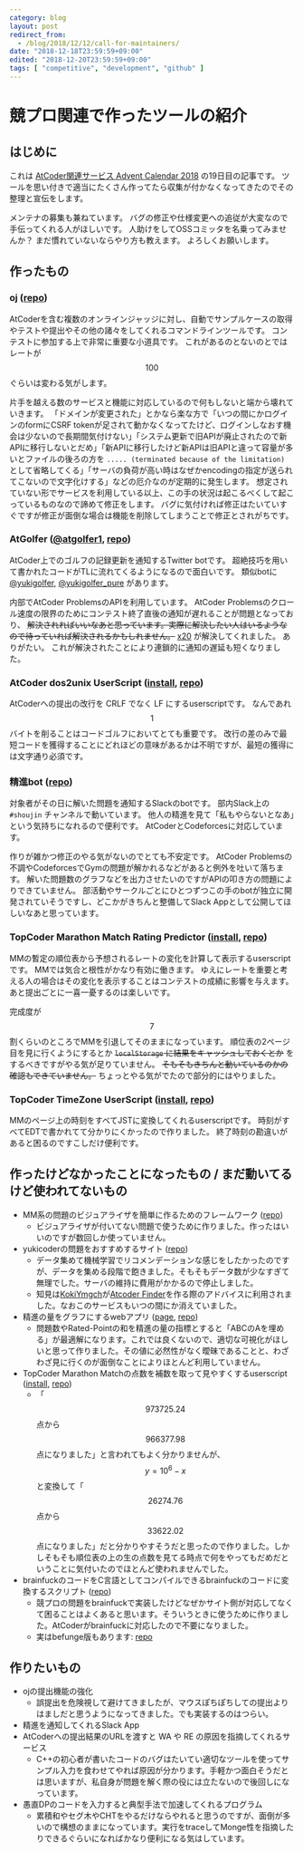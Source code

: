 ```yaml
---
category: blog
layout: post
redirect_from:
  - /blog/2018/12/12/call-for-maintainers/
date: "2018-12-18T23:59:59+09:00"
edited: "2018-12-20T23:59:59+09:00"
tags: [ "competitive", "development", "github" ]
---
```


# 競プロ関連で作ったツールの紹介

## はじめに

これは [AtCoder関連サービス Advent Calendar 2018](https://adventar.org/calendars/2932) の19日目の記事です。
ツールを思い付きで適当にたくさん作ってたら収集が付かなくなってきたのでその整理と宣伝をします。

メンテナの募集も兼ねています。
バグの修正や仕様変更への追従が大変なので手伝ってくれる人がほしいです。
人助けをしてOSSコミッタを名乗ってみませんか？
まだ慣れていないならやり方も教えます。
よろしくお願いします。

## 作ったもの

### oj ([repo](https://github.com/kmyk/online-judge-tools))

AtCoderを含む複数のオンラインジャッジに対し、自動でサンプルケースの取得やテストや提出やその他の諸々をしてくれるコマンドラインツールです。
コンテストに参加する上で非常に重要な小道具です。
これがあるのとないのとではレートが $$100$$ ぐらいは変わる気がします。

片手を越える数のサービスと機能に対応しているので何もしないと端から壊れていきます。
「ドメインが変更された」とかなら楽な方で「いつの間にかログインのformにCSRF tokenが足されて動かなくなってたけど、ログインしなおす機会は少ないので長期間気付けない」「システム更新で旧APIが廃止されたので新APIに移行しないとだめ」「新APIに移行したけど新APIは旧APIと違って容量が多いとファイルの後ろの方を `..... (terminated because of the limitation)` として省略してくる」「サーバの負荷が高い時はなぜかencodingの指定が送られてこないので文字化けする」などの厄介なのが定期的に発生します。
想定されていない形でサービスを利用している以上、この手の状況は起こるべくして起こっているものなので諦めて修正をします。
バグに気付ければ修正はたいていすぐですが修正が面倒な場合は機能を削除してしまうことで修正とされがちです。

### AtGolfer ([@atgolfer1](https://twitter.com/atgolfer1), [repo](https://github.com/kmyk/atgolfer))

AtCoder上でのゴルフの記録更新を通知するTwitter botです。
超絶技巧を用いて書かれたコードがTLに流れてくるようになるので面白いです。
類似botに [@yukigolfer](https://twitter.com/yukigolfer), [@yukigolfer_pure](https://twitter.com/yukigolfer_pure) があります。

内部でAtCoder ProblemsのAPIを利用しています。
AtCoder Problemsのクロール速度の限界のためにコンテスト終了直後の通知が遅れることが問題となっており、
~~解決されればいいなあと思っています。実際に解決したい人はいるようなので待っていれば解決されるかもしれません。~~
[x20](https://atcoder.jp/users/x20) が解決してくれました。
ありがたい。
これが解決されたことにより連鎖的に通知の遅延も短くなりました。

### AtCoder dos2unix UserScript ([install](https://github.com/kmyk/atcoder-dos2unix-userscript/raw/master/index.user.js), [repo](https://github.com/kmyk/atcoder-dos2unix-userscript))

AtCoderへの提出の改行を CRLF でなく LF にするuserscriptです。
なんであれ $$1$$ バイトを削ることはコードゴルフにおいてとても重要です。
改行の差のみで最短コードを獲得することにどれほどの意味があるかは不明ですが、最短の獲得には文字通り必須です。

### 精進bot ([repo](https://github.com/kmyk/shoujin-slack-notifier))

対象者がその日に解いた問題を通知するSlackのbotです。
部内Slack上の `#shoujin` チャンネルで動いています。
他人の精進を見て「私もやらないとなあ」という気持ちになれるので便利です。
AtCoderとCodeforcesに対応しています。

作りが雑かつ修正のやる気がないのでとても不安定です。
AtCoder Problemsの不調やCodeforcesでGymの問題が解かれるなどがあると例外を吐いて落ちます。
解いた問題数のグラフなどを出力させたいのですがAPIの叩き方の問題によりできていません。
部活動やサークルごとにひとつずつこの手のbotが独立に開発されていそうですし、どこかがきちんと整備してSlack Appとして公開してほしいなあと思っています。

### TopCoder Marathon Match Rating Predictor ([install](https://github.com/kmyk/topcoder-marathon-match-rating-predictor/raw/master/rating.user.js), [repo](https://github.com/kmyk/topcoder-marathon-match-rating-predictor))

MMの暫定の順位表から予想されるレートの変化を計算して表示するuserscriptです。
MMでは気合と根性がかなり有効に働きます。
ゆえにレートを重要と考える人の場合はその変化を表示することはコンテストの成績に影響を与えます。あと提出ごとに一喜一憂するのは楽しいです。

完成度が $$7$$ 割くらいのところでMMを引退してそのままになっています。
順位表の2ページ目を見に行くようにするとか ~~`localStorage` に結果をキャッシュしておくとか~~ をするべきですがやる気が足りていません。
~~そもそもきちんと動いているのかの確認もできていません。~~
ちょっとやる気がでたので部分的にはやりました。

### TopCoder TimeZone UserScript ([install](https://github.com/kmyk/topcoder-timezone-userscript/raw/master/index.user.js), [repo](https://github.com/kmyk/topcoder-timezone-userscript))

MMのページ上の時刻をすべてJSTに変換してくれるuserscriptです。
時刻がすべてEDTで書かれてて分かりにくかったので作りました。
終了時刻の勘違いがあると困るのですこしだけ便利です。


## 作ったけどなかったことになったもの / まだ動いてるけど使われてないもの

-   MM系の問題のビジュアライザを簡単に作るためのフレームワーク ([repo](https://github.com/kmyk/longcontest-visualizer-framework))
    -   ビジュアライザが付いてない問題で使うために作りました。作ったはいいのですが数回しか使っていません。
-   yukicoderの問題をおすすめするサイト ([repo](https://github.com/kmyk/yukicoder-recommendation))
    -   データ集めて機械学習でリコメンデーションな感じをしたかったのですが、データを集める段階で飽きました。そもそもデータ数が少なすぎて無理でした。サーバの維持に費用がかかるので停止しました。
    -   知見は[KokiYmgch](https://atcoder.jp/users/KokiYmgch)が[Atcoder Finder](https://github.com/Koki-Yamaguchi/AtcoderFinder)を作る際のアドバイスに利用されました。なおこのサービスもいつの間にか消えていました。
-   精進の量をグラフにするwebアプリ ([page](https://kimiyuki.net/app/atcoder-shojin/), [repo](https://github.com/kmyk/atcoder-shojin-moving-average))
    -   問題数やRated-Pointの和を精進の量の指標とすると「ABCのAを埋める」が最適解になります。これでは良くないので、適切な可視化がほしいと思って作りました。その値に必然性がなく曖昧であることと、わざわざ見に行くのが面倒なことによりほとんど利用していません。
-   TopCoder Marathon Matchの点数を補数を取って見やすくするuserscript ([install](https://github.com/kmyk/topcoder-marathon-match-userscript-score-complement/raw/master/index.user.js), [repo](https://github.com/kmyk/topcoder-marathon-match-userscript-score-complement))
    -   「$$973725.24$$ 点から $$966377.98$$ 点になりました」と言われてもよく分かりませんが、 $$y = 10^6 - x$$ と変換して「$$26274.76$$ 点から $$33622.02$$ 点になりました」だと分かりやすそうだと思ったので作りました。しかしそもそも順位表の上の生の点数を見てる時点で何をやってもだめだということに気付いたのでほとんど使われませんでした。
-   brainfuckのコードをC言語としてコンパイルできるbrainfuckのコードに変換するスクリプト ([repo](https://github.com/kmyk/wrap-brainfuck))
    -   競プロの問題をbrainfuckで実装したけどなぜかサイト側が対応してなくて困ることはよくあると思います。そういうときに使うために作りました。AtCoderがbrainfuckに対応したので不要になりました。
    -   実はbefunge版もあります: [repo](https://github.com/kmyk/wrap-befunge)


## 作りたいもの

-   ojの提出機能の強化
    -   誤提出を危険視して避けてきましたが、マウスぽちぽちしての提出よりはましだと思うようになってきました。でも実装するのはつらい。
-   精進を通知してくれるSlack App
-   AtCoderへの提出結果のURLを渡すと WA や RE の原因を指摘してくれるサービス
    -   C++の初心者が書いたコードのバグはたいてい適切なツールを使ってサンプル入力を食わせてやれば原因が分かります。手軽かつ面白そうだとは思いますが、私自身が問題を解く際の役には立たないので後回しになっています。
-   愚直DPのコードを入力すると典型手法で加速してくれるプログラム
    -   累積和やセグ木やCHTをやるだけならやれると思うのですが、面倒が多いので構想のままになっています。実行をtraceしてMonge性を指摘したりできるぐらいになればかなり便利になる気はしています。
